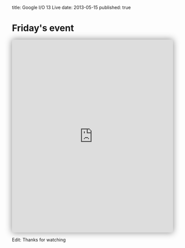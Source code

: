 title: Google I/O 13 Live
date: 2013-05-15
published: true

<!-- tags: [live] -->

# Friday's event

<iframe allowTransparency=true src="https://developers.google.com/events/announce/googleio2013/?a=on&cn=Jeff&cu=&w=420&h=301" style="border:0;box-shadow:0 0px 20px #888;-webkit-box-shadow:0 0px 20px #888;-khtml-box-shadow:0 0px 20px #888;-moz-box-shadow:0 0px 20px #888;-ms-box-shadow:0 0px 20px #888;-o-box-shadow:0 0px 20px #888;width:100%;height:601px"></iframe>

Edit: Thanks for watching
